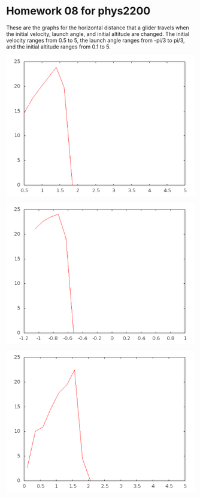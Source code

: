 # Homework 08 for phys2200

These are the graphs for the horizontal distance that a glider travels when the initial velocity, launch angle,
and initial altitude are changed. The initial velocity ranges from 0.5 to 5, the launch angle ranges from -pi/3
to pi/3, and the initial altitude ranges from 0.1 to 5.

![horizontal distance vs. initial-velocity](initial-velocity.png)

![horizontal distance vs. launch-angle](launch-angle.png)

![horizontal distance vs. initial-altitude](initial-altitude.png)
